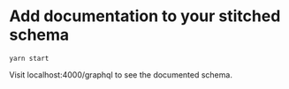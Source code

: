 # Add documentation to your stitched schema

```
yarn start
```
Visit localhost:4000/graphql to see the documented schema.
